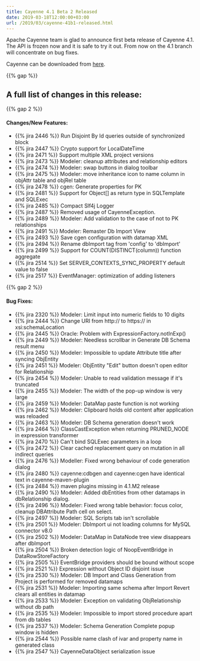 ```yaml
---
title: Cayenne 4.1 Beta 2 Released
date: 2019-03-18T12:00:00+03:00
url: /2019/03/cayenne-41b1-released.html
--- 
```


Apache Cayenne team is glad to announce first beta release of Cayenne 4.1. 
The API is frozen now and it is safe to try it out. From now on the 4.1 branch will concentrate on bug fixes.

Cayenne can be downloaded from [here](/download.html).

{{% gap %}}
<h2 class="text-center">A full list of changes in this release:</h2>
{{% gap 2 %}}


#### Changes/New Features:

- {{% jira 2446 %}} Run Disjoint By Id queries outside of synchronized block
- {{% jira 2447 %}} Crypto support for LocalDateTime
- {{% jira 2471 %}} Support multiple XML project versions
- {{% jira 2473 %}} Modeler: cleanup attributes and relationship editors
- {{% jira 2474 %}} Modeler: swap buttons in dialog toolbar
- {{% jira 2475 %}} Modeler: move inheritance icon to name column in objAttr table and objRel table
- {{% jira 2478 %}} cgen: Generate properties for PK
- {{% jira 2481 %}} Support for Object[] as return type in SQLTemplate and SQLExec
- {{% jira 2485 %}} Compact Slf4j Logger
- {{% jira 2487 %}} Removed usage of CayenneException.
- {{% jira 2489 %}} Modeler: Add validation to the case of not to PK relationships
- {{% jira 2491 %}} Modeler: Remaster Db Import View
- {{% jira 2493 %}} Save cgen configuration with datamap XML
- {{% jira 2494 %}} Rename dbImport tag from 'config' to 'dbImport'
- {{% jira 2499 %}} Support for COUNT(DISTINCT(column)) function aggregate
- {{% jira 2514 %}} Set SERVER_CONTEXTS_SYNC_PROPERTY default value to false
- {{% jira 2517 %}} EventManager: optimization of adding listeners

{{% gap 2 %}}

#### Bug Fixes:

- {{% jira 2320 %}} Modeler: Limit input into numeric fields to 10 digits
- {{% jira 2444 %}} Change URI from http:// to https:// in xsi:schemaLocation
- {{% jira 2445 %}} Oracle: Problem with ExpressionFactory.notInExp()
- {{% jira 2449 %}} Modeler: Needless scrollbar in Generate DB Schema result menu
- {{% jira 2450 %}} Modeler: Impossible to update Attribute title after syncing ObjEntity
- {{% jira 2451 %}} Modeler: ObjEntity "Edit" button doesn't open editor for Relationship
- {{% jira 2454 %}} Modeler: Unable to read validation message if it's truncated
- {{% jira 2455 %}} Modeler: The width of the pop-up window is very large
- {{% jira 2459 %}} Modeler: DataMap paste function is not working
- {{% jira 2462 %}} Modeler: Clipboard holds old content after application was reloaded
- {{% jira 2463 %}} Modeler: DB Schema generation doesn't work
- {{% jira 2464 %}} ClassCastException when returning PRUNED_NODE in expression transformer
- {{% jira 2470 %}} Can't bind SQLExec parameters in a loop
- {{% jira 2472 %}} Clear cached replacement query on mutation in all indirect queries
- {{% jira 2476 %}} Modeller: Fixed wrong behaviour of code generation dialog
- {{% jira 2480 %}} cayenne:cdbgen and cayenne:cgen have identical text in cayenne-maven-plugin
- {{% jira 2484 %}} maven plugins missing in 4.1.M2 release
- {{% jira 2490 %}} Modeler: Added dbEntities from other datamaps in dbRelationship dialog.
- {{% jira 2496 %}} Modeler: Fixed wrong table behavior: focus color, cleanup DBAttribute Path cell on select.
- {{% jira 2497 %}} Modeler: SQL Scripts tab isn't scrollable
- {{% jira 2501 %}} Modeler: DbImport ui not loading columns for MySQL connector v8.0
- {{% jira 2502 %}} Modeler: DataMap in DataNode tree view disappears after dbImport
- {{% jira 2504 %}} Broken detection logic of NoopEventBridge in DataRowStoreFactory
- {{% jira 2505 %}} EventBridge providers should be bound without scope
- {{% jira 2521 %}} Expression without Object ID disjoint issue
- {{% jira 2530 %}} Modeler: DB Import and Class Generation from Project is performed for removed datamaps
- {{% jira 2531 %}} Modeler: Importing same schema after Import Revert clears all entities in datamap
- {{% jira 2533 %}} Modeler: Exception on validating ObjRelationship without db path
- {{% jira 2535 %}} Modeler: Impossible to import stored procedure apart from db tables
- {{% jira 2537 %}} Modeler: Schema Generation Complete popup window is hidden
- {{% jira 2544 %}} Possible name clash of ivar and property name in generated class
- {{% jira 2547 %}} CayenneDataObject serialization issue
